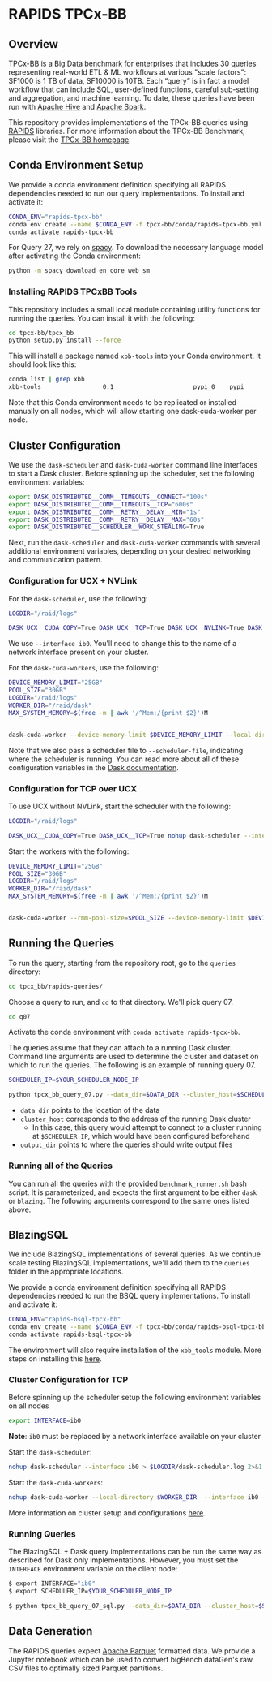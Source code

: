 # RAPIDS TPCx-BB

## Overview

TPCx-BB is a Big Data benchmark for enterprises that includes 30 queries representing real-world ETL & ML workflows at various "scale factors": SF1000 is 1 TB of data, SF10000 is 10TB. Each “query” is in fact a model workflow that can include SQL, user-defined functions, careful sub-setting and aggregation, and machine learning. To date, these queries have been run with [Apache Hive](http://hive.apache.org/) and [Apache Spark](http://spark.apache.org/).

This repository provides implementations of the TPCx-BB queries using [RAPIDS](https://rapids.ai/) libraries. For more information about the TPCx-BB Benchmark, please visit the [TPCx-BB homepage](http://www.tpc.org/tpcx-bb/default.asp).


## Conda Environment Setup

We provide a conda environment definition specifying all RAPIDS dependencies needed to run our query implementations. To install and activate it:

```bash
CONDA_ENV="rapids-tpcx-bb"
conda env create --name $CONDA_ENV -f tpcx-bb/conda/rapids-tpcx-bb.yml
conda activate rapids-tpcx-bb
```

For Query 27, we rely on [spacy](https://spacy.io/). To download the necessary language model after activating the Conda environment:

```bash
python -m spacy download en_core_web_sm
````


### Installing RAPIDS TPCxBB Tools
This repository includes a small local module containing utility functions for running the queries. You can install it with the following:

```bash
cd tpcx-bb/tpcx_bb
python setup.py install --force
```

This will install a package named `xbb-tools` into your Conda environment. It should look like this:

```bash
conda list | grep xbb
xbb-tools                 0.1                      pypi_0    pypi
```

Note that this Conda environment needs to be replicated or installed manually on all nodes, which will allow starting one dask-cuda-worker per node.



## Cluster Configuration
We use the `dask-scheduler` and `dask-cuda-worker` command line interfaces to start a Dask cluster. Before spinning up the scheduler, set the following environment variables:

```bash
export DASK_DISTRIBUTED__COMM__TIMEOUTS__CONNECT="100s"
export DASK_DISTRIBUTED__COMM__TIMEOUTS__TCP="600s"
export DASK_DISTRIBUTED__COMM__RETRY__DELAY__MIN="1s"
export DASK_DISTRIBUTED__COMM__RETRY__DELAY__MAX="60s"
export DASK_DISTRIBUTED__SCHEDULER__WORK_STEALING=True
```

Next, run the `dask-scheduler` and `dask-cuda-worker` commands with several additional environment variables, depending on your desired networking and communication pattern.


### Configuration for UCX + NVLink

For the `dask-scheduler`, use the following:

```bash
LOGDIR="/raid/logs"

DASK_UCX__CUDA_COPY=True DASK_UCX__TCP=True DASK_UCX__NVLINK=True DASK_UCX__INFINIBAND=False DASK_UCX__RDMACM=False nohup dask-scheduler --dashboard-address 8787 --interface ib0 --protocol ucx > $LOGDIR/scheduler.log 2>&1 &
```

We use `--interface ib0`. You'll need to change this to the name of a network interface present on your cluster. 

For the `dask-cuda-workers`, use the following:

```bash
DEVICE_MEMORY_LIMIT="25GB"
POOL_SIZE="30GB"
LOGDIR="/raid/logs"
WORKER_DIR="/raid/dask"
MAX_SYSTEM_MEMORY=$(free -m | awk '/^Mem:/{print $2}')M


dask-cuda-worker --device-memory-limit $DEVICE_MEMORY_LIMIT --local-directory $WORKER_DIR --rmm-pool-size=$POOL_SIZE --memory-limit=$MAX_SYSTEM_MEMORY --enable-tcp-over-ucx --enable-nvlink  --disable-infiniband --scheduler-file lab-sched.json >> $LOGDIR/worker.log 2>&1 &
```

Note that we also pass a scheduler file to `--scheduler-file`, indicating where the scheduler is running. You can read more about all of these configuration variables in the [Dask documentation](https://docs.dask.org/en/latest/setup/cli.html).


### Configuration for TCP over UCX

To use UCX without NVLink, start the scheduler with the following:

```bash
LOGDIR="/raid/logs"

DASK_UCX__CUDA_COPY=True DASK_UCX__TCP=True nohup dask-scheduler --interface ib0 --protocol ucx  > $LOGDIR/scheduler.log 2>&1 &
```

Start the workers with the following:

```bash
DEVICE_MEMORY_LIMIT="25GB"
POOL_SIZE="30GB"
LOGDIR="/raid/logs"
WORKER_DIR="/raid/dask"
MAX_SYSTEM_MEMORY=$(free -m | awk '/^Mem:/{print $2}')M


dask-cuda-worker --rmm-pool-size=$POOL_SIZE --device-memory-limit $DEVICE_MEMORY_LIMIT --local-directory $WORKER_DIR  --rmm-pool-size=$POOL_SIZE --memory-limit=$MAX_SYSTEM_MEMORY --enable-tcp-over-ucx --scheduler-file lab-sched.json  >> $LOGDIR/worker.log 2>&1 &
```

## Running the Queries

To run the query, starting from the repository root, go to the `queries` directory:

```bash
cd tpcx_bb/rapids-queries/
```

Choose a query to run, and `cd` to that directory. We'll pick query 07.

```bash
cd q07
```

Activate the conda environment with `conda activate rapids-tpcx-bb`.

The queries assume that they can attach to a running Dask cluster. Command line arguments are used to determine the cluster and dataset on which to run the queries. The following is an example of running query 07.

```bash
SCHEDULER_IP=$YOUR_SCHEDULER_NODE_IP

python tpcx_bb_query_07.py --data_dir=$DATA_DIR --cluster_host=$SCHEDULER_IP --output_dir=$OUTPUT_DIR
```

- `data_dir` points to the location of the data
- `cluster_host` corresponds to the address of the running Dask cluster
    - In this case, this query would attempt to connect to a cluster running at `$SCHEDULER_IP`, which would have been configured beforehand
- `output_dir` points to where the queries should write output files


### Running all of the Queries

You can run all the queries with the provided `benchmark_runner.sh` bash script. It is parameterized, and expects the first argument to be either `dask` or `blazing`. The following arguments correspond to the same ones listed above. 


## BlazingSQL

We include BlazingSQL implementations of several queries. As we continue scale testing BlazingSQL implementations, we'll add them to the `queries` folder in the appropriate locations.

We provide a conda environment definition specifying all RAPIDS dependencies needed to run the BSQL query implementations. To install and activate it:

```bash
CONDA_ENV="rapids-bsql-tpcx-bb"
conda env create --name $CONDA_ENV -f tpcx-bb/conda/rapids-bsql-tpcx-bb.yml
conda activate rapids-bsql-tpcx-bb
```
The environment will also require installation of the `xbb_tools` module. More steps on installing this [here](#installing-rapids-tpcxbb-tools).


### Cluster Configuration for TCP

Before spinning up the scheduler setup the following environment variables on all nodes
```bash
export INTERFACE=ib0
```

**Note**: `ib0` must be replaced by a network interface available on your cluster

Start the `dask-scheduler`:
```bash
nohup dask-scheduler --interface ib0 > $LOGDIR/dask-scheduler.log 2>&1 &
```

Start the `dask-cuda-workers`:
```bash
nohup dask-cuda-worker --local-directory $WORKER_DIR  --interface ib0 --scheduler-file lab-sched.json >> $LOGDIR/dask-worker.log 2>&1 &
```
More information on cluster setup and configurations [here](#cluster-configuration).

### Running Queries

The BlazingSQL + Dask query implementations can be run the same way as described for Dask only implementations. However, you must set the `INTERFACE` environment variable on the client node:
```bash
$ export INTERFACE="ib0"
$ export SCHEDULER_IP=$YOUR_SCHEDULER_NODE_IP

$ python tpcx_bb_query_07_sql.py --data_dir=$DATA_DIR --cluster_host=$SCHEDULER_IP --output_dir=$OUTPUT_DIR
```


## Data Generation

The RAPIDS queries expect [Apache Parquet](http://parquet.apache.org/) formatted data. We provide a Jupyter notebook which can be used to convert bigBench dataGen's raw CSV files to optimally sized Parquet partitions.
